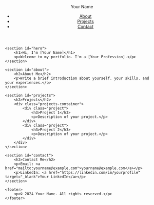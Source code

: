 <!DOCTYPE html>
<html lang="en">
<head>
    <meta charset="UTF-8">
    <meta name="viewport" content="width=device-width, initial-scale=1.0">
    <title>Portfolio</title>
    <link rel="stylesheet" href="styles.css">
</head>
<body>
    <header>
        <nav>
            <div class="logo">Your Name</div>
            <ul class="nav-links">
                <li><a href="#about">About</a></li>
                <li><a href="#projects">Projects</a></li>
                <li><a href="#contact">Contact</a></li>
            </ul>
        </nav>
    </header>

    <section id="hero">
        <h1>Hi, I'm [Your Name]</h1>
        <p>Welcome to my portfolio. I'm a [Your Profession].</p>
    </section>

    <section id="about">
        <h2>About Me</h2>
        <p>Write a brief introduction about yourself, your skills, and your experiences.</p>
    </section>

    <section id="projects">
        <h2>Projects</h2>
        <div class="projects-container">
            <div class="project">
                <h3>Project 1</h3>
                <p>Description of your project.</p>
            </div>
            <div class="project">
                <h3>Project 2</h3>
                <p>Description of your project.</p>
            </div>
        </div>
    </section>

    <section id="contact">
        <h2>Contact Me</h2>
        <p>Email: <a href="mailto:yourname@example.com">yourname@example.com</a></p>
        <p>LinkedIn: <a href="https://linkedin.com/in/yourprofile" target="_blank">Your LinkedIn</a></p>
    </section>

    <footer>
        <p>© 2024 Your Name. All rights reserved.</p>
    </footer>
</body>
</html>
